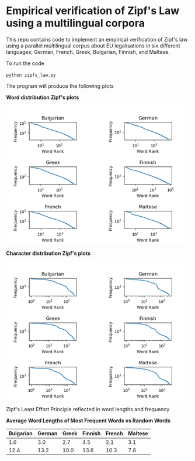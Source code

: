 # Empirical verification of Zipf's Law using a multilingual corpora 


This repo contains code to implement an empirical verification of Zipf's law using a parallel multilingual corpus about EU legalisations in six different languages; German,
French, Greek, Bulgarian, Finnish, and Maltese.  


To run the code 

`python zipfs_law.py`


The program will produce the following plots 



**Word distribution Zipf's plots**

![Zipf's plots for word-level](zipfs_plots.png) 



**Character distribution Zipf's plots** 

![Zipf's plots for character-level](zipfs_char.png) 



Zipf's Least Effort Principle reflected in word lengths and frequency 


**Average Word Lengths of Most Frequent Words vs Random Words**
 
| Bulgarian | German | Greek | Finnish | French | Maltese |
|-----------|--------|-------|---------|--------|---------|
| 1.6       | 3.0    | 2.7   | 4.5     | 2.1    | 3.1     |
| 12.4      | 13.2   | 10.0  | 13.6    | 10.3   | 7.8     |